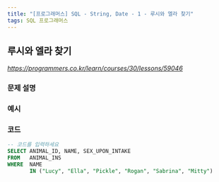 ```yaml
---
title: "[프로그래머스] SQL - String, Date - 1 - 루시와 엘라 찾기"
tags: SQL 프로그래머스
---
```


## 루시와 엘라 찾기

*<https://programmers.co.kr/learn/courses/30/lessons/59046>*

### 문제 설명

### 예시

### 코드

``` sql
-- 코드를 입력하세요
SELECT ANIMAL_ID, NAME, SEX_UPON_INTAKE
FROM   ANIMAL_INS
WHERE  NAME
       IN ("Lucy", "Ella", "Pickle", "Rogan", "Sabrina", "Mitty")
```